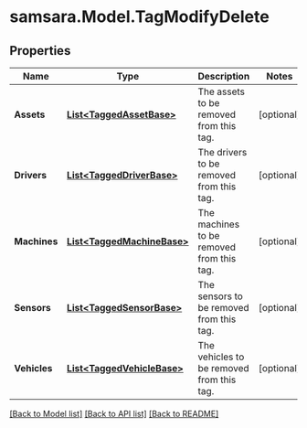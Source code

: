 # samsara.Model.TagModifyDelete
## Properties

Name | Type | Description | Notes
------------ | ------------- | ------------- | -------------
**Assets** | [**List&lt;TaggedAssetBase&gt;**](TaggedAssetBase.md) | The assets to be removed from this tag. | [optional] 
**Drivers** | [**List&lt;TaggedDriverBase&gt;**](TaggedDriverBase.md) | The drivers to be removed from this tag. | [optional] 
**Machines** | [**List&lt;TaggedMachineBase&gt;**](TaggedMachineBase.md) | The machines to be removed from this tag. | [optional] 
**Sensors** | [**List&lt;TaggedSensorBase&gt;**](TaggedSensorBase.md) | The sensors to be removed from this tag. | [optional] 
**Vehicles** | [**List&lt;TaggedVehicleBase&gt;**](TaggedVehicleBase.md) | The vehicles to be removed from this tag. | [optional] 

[[Back to Model list]](../README.md#documentation-for-models) [[Back to API list]](../README.md#documentation-for-api-endpoints) [[Back to README]](../README.md)

